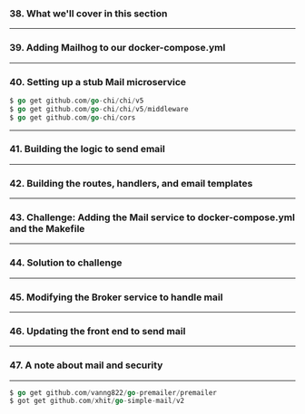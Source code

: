 ### 38. What we'll cover in this section
***
### 39. Adding Mailhog to our docker-compose.yml
***
### 40. Setting up a stub Mail microservice
```go
$ go get github.com/go-chi/chi/v5
$ go get github.com/go-chi/chi/v5/middleware
$ go get github.com/go-chi/cors
```
***
### 41. Building the logic to send email
***
### 42. Building the routes, handlers, and email templates
***
### 43. Challenge: Adding the Mail service to docker-compose.yml and the Makefile
***
### 44. Solution to challenge
***
### 45. Modifying the Broker service to handle mail
***
### 46. Updating the front end to send mail
***
### 47. A note about mail and security
***

```go
$ go get github.com/vanng822/go-premailer/premailer
$ got get github.com/xhit/go-simple-mail/v2
```
